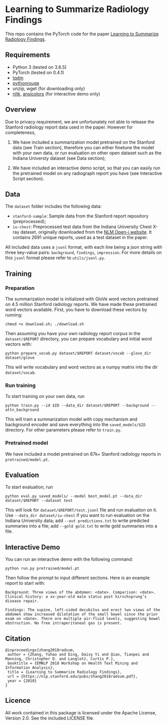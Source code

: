 Learning to Summarize Radiology Findings
==========

This repo contains the PyTorch code for the paper [Learning to Summarize Radiology Findings](https://nlp.stanford.edu/pubs/zhang2018radsum.pdf).

## Requirements

- Python 3 (tested on 3.6.5)
- PyTorch (tested on 0.4.1)
- [tqdm](https://github.com/tqdm/tqdm)
- [pythonrouge](https://github.com/tagucci/pythonrouge)
- unzip, wget (for downloading only)
- [nltk](https://www.nltk.org/), [ansicolors](https://pypi.org/project/ansicolors/) (for interactive demo only)

## Overview

Due to privacy requirement, we are unfortunately not able to release the Stanford radiology report data used in the paper. However for completeness,

1. We have included a summarization model pretrained on the Stanford data (see Train section), therefore you can either finetune the model with your own data, or run evaluation on other open dataset such as the Indiana Universty dataset (see Data section); 

2. We have included an interactive demo script, so that you can easily run the pretrained model on any radiograph report you have (see Interactive Script section).

## Data

The `dataset` folder includes the following data:

- `stanford-sample`: Sample data from the Stanford report repository (preprocessed);
- `iu-chest`: Preprocessed test data from the Indiana University Chest X-ray dataset, originally downloaded from the [NLM Open-i website](https://openi.nlm.nih.gov/faq.php). It contains 2691 unique reports, used as a test dataset in the paper.

All included data uses a `jsonl` format, with each line being a json string with three key-value pairs: `background`, `findings`, `impression`. For more details on this `jsonl` format please refer to `utils/jsonl.py`.

## Training

### Preparation

The summarization model is initialized with GloVe word vectors pretrained on 4.5 million Stanford radiology reports. We have made these pretrained word vectors available. First, you have to download these vectors by running:
```
chmod +x download.sh; ./download.sh
```

Then assuming you have your own radiology report corpus in the `dataset/$REPORT` directory, you can prepare vocabulary and initial word vectors with:
```
python prepare_vocab.py dataset/$REPORT dataset/vocab --glove_dir dataset/glove
```

This will write vocabulary and word vectors as a numpy matrix into the dir `dataset/vocab`.

### Run training

To start training on your own data, run
```
python train.py --id $ID --data_dir dataset/$REPORT --background --attn_background
```

This will train a summarization model with copy mechanism and background encoder and save everything into the `saved_models/$ID` directory. For other parameters please refer to `train.py`.

### Pretrained model

We have included a model pretrained on 87k+ Stanford radiology reports in `pretrained/model.pt`.

## Evaluation

To start evaluation, run
```
python eval.py saved_models/ --model best_model.pt --data_dir dataset/$REPORT --dataset test
```

This will look for `dataset/$REPORT/test.jsonl` file and run evaluation on it. Use `--data_dir dataset/iu-chest` if you want to run evaluation on the Indiana University data; add `--out predictions.txt` to write predicted summaries into a file; add `--gold gold.txt` to write gold summaries into a file.

## Interactive Demo

You can run an interactive demo with the following command:
```
python run.py pretrained/model.pt
```

Then follow the prompt to input different sections. Here is an example report to start with:
```
Background: Three views of the abdomen: <date>. Comparison: <date>. Clinical history: a xx-year-old male status post hirschsprung’s disease repair.

Findings: The supine, left-sided decubitus and erect two views of the abdomen show increased dilatation of the small bowel since the prior exam on <date>. There are multiple air-fluid levels, suggesting bowel obstruction. No free intraperitoneal gas is present.
```

## Citation

```
@inproceedings{zhang2018radsum,
 author = {Zhang, Yuhao and Ding, Daisy Yi and Qian, Tianpei and Manning, Christopher D. and Langlotz, Curtis P.},
 booktitle = {EMNLP 2018 Workshop on Health Text Mining and Information Analysis},
 title = {Learning to Summarize Radiology Findings},
 url = {https://nlp.stanford.edu/pubs/zhang2018radsum.pdf},
 year = {2018}
}
```

## Licence

All work contained in this package is licensed under the Apache License, Version 2.0. See the included LICENSE file.